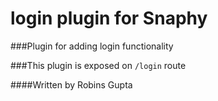 # login plugin for Snaphy


###Plugin for adding login functionality

###This plugin is exposed on  `/login` route

####Written by Robins Gupta

